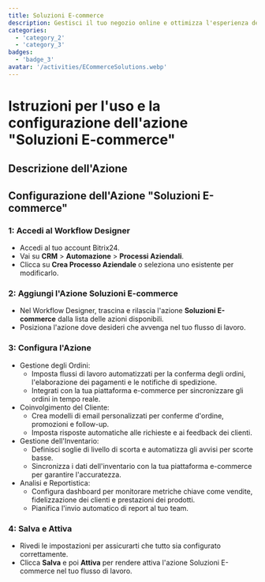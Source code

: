 ```yaml
---
title: Soluzioni E-commerce
description: Gestisci il tuo negozio online e ottimizza l'esperienza del cliente.
categories: 
  - 'category_2'
  - 'category_3'
badges: 
  - 'badge_3'
avatar: '/activities/ECommerceSolutions.webp'
---
```

# Istruzioni per l'uso e la configurazione dell'azione "Soluzioni E-commerce"

## Descrizione dell'Azione

## **Configurazione dell'Azione "Soluzioni E-commerce"**

### 1: Accedi al Workflow Designer
- Accedi al tuo account Bitrix24.
- Vai su **CRM** > **Automazione** > **Processi Aziendali**.
- Clicca su **Crea Processo Aziendale** o seleziona uno esistente per modificarlo.

### 2: Aggiungi l'Azione Soluzioni E-commerce
- Nel Workflow Designer, trascina e rilascia l'azione **Soluzioni E-commerce** dalla lista delle azioni disponibili.
- Posiziona l'azione dove desideri che avvenga nel tuo flusso di lavoro.

### 3: Configura l'Azione
- Gestione degli Ordini:
  - Imposta flussi di lavoro automatizzati per la conferma degli ordini, l'elaborazione dei pagamenti e le notifiche di spedizione.
  - Integrati con la tua piattaforma e-commerce per sincronizzare gli ordini in tempo reale.
- Coinvolgimento del Cliente:
  - Crea modelli di email personalizzati per conferme d'ordine, promozioni e follow-up.
  - Imposta risposte automatiche alle richieste e ai feedback dei clienti.
- Gestione dell'Inventario:
  - Definisci soglie di livello di scorta e automatizza gli avvisi per scorte basse.
  - Sincronizza i dati dell'inventario con la tua piattaforma e-commerce per garantire l'accuratezza.
- Analisi e Reportistica:
  - Configura dashboard per monitorare metriche chiave come vendite, fidelizzazione dei clienti e prestazioni dei prodotti.
  - Pianifica l'invio automatico di report al tuo team.

### 4: Salva e Attiva
- Rivedi le impostazioni per assicurarti che tutto sia configurato correttamente.
- Clicca **Salva** e poi **Attiva** per rendere attiva l'azione Soluzioni E-commerce nel tuo flusso di lavoro.